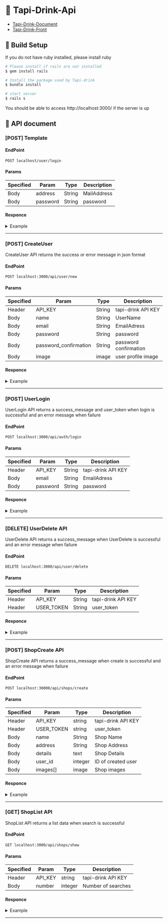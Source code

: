 # 🥛 Tapi-Drink-Api

* [Tapi-Drink-Document](../README.md)
* [Tapi-Drink-Front](../vue-js/README.md)

## 🔧 Build Setup

If you do not have ruby ​​installed, please install ruby

``` bash
# Please install if rails are not installed
$ gem install rails

# Install the package used by Tapi-drink
$ bundle install

# start server
$ rails s

```

You should be able to access http://localhost:3000/ if the server is up

## 📝 API document

<!-- this is a template. -->

### [POST] Template
#### EndPoint
```
POST localhost/user/login
```
#### Params
|Specified  |Param  |Type  |Description  |
|-----------|-------|------|-------------|
|Body       |address  |String  |MailAddress  |
|Body       |password  |String  |password  |
#### Responce
<details><summary>Example</summary><div>

```
{
  "user_id": 1,
  "user_name": "test"
}
```

</div></details>

***

<!-- template end -->

### [POST] CreateUser
CreateUser API returns the success or error message in json format
#### EndPoint
```
POST localhost:3000/api/user/new
```
#### Params
|Specified  |Param  |Type  |Description  |
|-----------|-------|------|-------------|
|Header       |API_KEY  |String  |tapi-drink  API KEY  |
|Body       |name  |String  |UserName  |
|Body       |email  |String  |EmailAdress  |
|Body       |password  |String  |password  |
|Body       |password_confirmation  |String  |password confirmation  |
|Body       |image  |image  |user profile image  |
#### Responce
<details><summary>Example</summary><div>
Please use the curl command to check the operation

```
$ curl -H 'API_KEY:{API_KEY}' -X POST http://localhost:30000/api/user/new -d 'user[email]={user_email}&user[name]={user_name}&user[password]={user_password}&user[password_confirmation]={user_password_confirmation}'
```

Please replace the {user_email} and {user_name} and {user_password} part with a concrete value  
ex)  
```
{user_email} => test@example.com,
{user_name} => user,
{user_password} => password
```

〇Success pattern

```
$ curl -X POST http://localhost:30000/api/user/new -d 'user[email]=test@example.com&user[name]=user&user[password]=password'
```

✖Failure pattern

```
$ curl -X POST http://localhost:30000/api/user/new -d 'user[name]=&user[password]=password'
                    or
$ curl -X POST http://localhost:30000/api/user/new -d ''
```

Successful message
  
```
{
  "message":"success!!"
}
```

Failure message
  
```
{
  "message":"failed save"
}
```
</div></details>

***

### [POST] UserLogin
UserLogin API  returns a success_message and user_token when login is successful and an error message when failure
#### EndPoint
```
POST localhost:3000/api/auth/login
```
#### Params
|Specified  |Param  |Type  |Description  |
|-----------|-------|------|-------------|
|Header       |API_KEY  |String  |tapi-drink  API KEY  |
|Body       |email  |String  |EmailAdress  |
|Body       |password  |String  |password  |
#### Responce
<details><summary>Example</summary><div>
Please use the curl command to check the operation

```
$ curl -H 'API_KEY:{API_KEY}' -X POST http://localhost:30000/api/auth/login -d 'login[email]={login_email}&login[password]={login_password}'
```

Please replace the {login_email} and {login_password} part with a concrete value  
ex)  
```
{login_email} => test@example.com,
{login_password} => password
```

```
$ curl -X POST http://localhost:30000/api/auth/login -d 'login[email]=test@example.com&login[password]=password'
```

Validation error is returned if you do not enter both email and password
Validation error message

```
{
  "params_error":"the email or password is incorrect"
}
```

Successful message will be returned if it matches the data registered in the table
If it does not match, an failure login message is returned

Successful login message
  
```
{
  "message":"succesful login",
  "user_token":{random_string},
  "user_name": {user_name} ,
  "user_id":{user_id},
  "user_image_url":{user_image_url}
}
```

Failure login message
  
```
{
  "message":"failed login"
}
```
</div></details>

***

### [DELETE] UserDelete API 
UserDelete API  returns a success_message when UserDelete is successful and an error message when failure
#### EndPoint
```
DELETE localhost:3000/api/user/delete
```
#### Params
|Specified  |Param  |Type  |Description  |
|-----------|-------|------|-------------|
|Header       |API_KEY  |String  |tapi-drink  API KEY  |
|Header       |USER_TOKEN  |String  |user_token  |
#### Responce
<details><summary>Example</summary><div>
Please use the curl command to check the operation

```
$ curl -H 'API_KEY:{API_KEY}' -H 'USER_TOKEN:{USER_TOKEN}' -X DELETE http://localhost:30000/api/user/delete
```

Successful delete message
  
```
{
  "message":"complete"
}
```

Failure delete message
  
```
{
  "message":"error"
}
```
</div></details>

***

### [POST] ShopCreate API
ShopCreate API  returns a success_message when create is successful and an error message when failure
#### EndPoint
```
POST localhost:30000/api/shops/create
```
#### Params
|Specified  |Param  |Type  |Description  |
|-----------|-------|------|-------------|
|Header       |API_KEY  |string  |tapi-drink API KEY  |
|Header       |USER_TOKEN  |string  |user_token  |
|Body       |name  |String  |Shop Name  |
|Body       |address  |String  |Shop Address  |
|Body       |details  |text  |Shop Details  |
|Body       |user_id  |integer  |ID of created user  |
|Body       |images[]  |image  |Shop images  |

#### Responce
<details><summary>Example</summary><div>
Please use the curl command to check the operation

```
$ curl -H 'API_KEY:{API_KEY}' -H 'USER_TOKEN:{USER_TOKEN}' -X POST http://localhost:30000/api/shops/create -d 'shop[name]={shop_name}&shop[address]={shop_addres}&shop[details]={shop_details}&shop[user_id]={user_id}'
```

Successful  message
  
```
{
  "message":"success create"
}
```

Failure  message
  
```
{
  "message":"failed create"
}
```
</div></details>

***

### [GET] ShopList API
ShopList API  returns a list data when search is successful
#### EndPoint
```
GET localhost:3000/api/shops/show
```
#### Params
|Specified  |Param  |Type  |Description  |
|-----------|-------|------|-------------|
|Header       |API_KEY  |string  |tapi-drink API KEY  |
|Body       |number  |integer  |Number of searches  |

#### Responce
<details><summary>Example</summary><div>
Please use the curl command to check the operation

```
$ curl -H 'API_KEY:{API_KEY}' -X GET http://localhost:30000/api/shops/show -d "number=10"
```

return  shop_list_datas
  
```
{
  "shop_list_data":
    [
      {"id":1,"name":"tapi","address":"xxx","details":"aaa","created_at":"2019-06-28T01:31:51.311Z","updated_at":"2019-06-26T04:42:13.053Z","user_id":1,"user_name":"sample"},
      {"id":2,"name":"tapi-drink","address":"xxx","details":"bbb","created_at":"2019-06-26T04:42:12.975Z","updated_at":"2019-06-26T04:42:12.975Z","user_id":1,"user_name":"sample"},
      :
      {"id":10,"name":"tapitapi","address":"xxxmmm","details":"zzz","created_at":"2019-06-26T04:42:12.975Z","updated_at":"2019-06-26T04:42:12.975Z","user_id":1,"user_name":"sample"}
    ]
}
```

</div></details>

***
